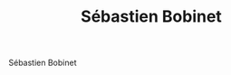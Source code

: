 ﻿---
title: Sébastien Bobinet
huis: Dom. Bobinet
regio: A.O.C. Saumur-Champigny
photo: bobinet.jpg
layout: wijnhuis

wijnen:
    - naam:  Amatéüs Bobi'09
      ref:   
      app:   A.O.C. Saumur Champigny
      type:  Rouge
      cep:   Cabernet franc 
      prijs: €16.73
    
    
    
---
Sébastien Bobinet